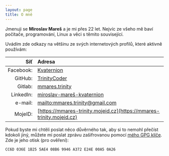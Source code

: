 ```yaml
---
layout: page
title: O mně
---
```

Jmenuji se __Miroslav Mareš__ a je mi přes 22 let. Nejvíc ze všeho mě baví počítače, programování,
Linux a věci s těmito související.

Uvádím zde odkazy na většinu ze svých internetových profilů, které aktivně používám:

Síť            | Adresa
--------------:|:-----------------------------------------------------------------------------------------
Facebook:      | [Kvaternion](https://facebook.com/Kvaternion)
GitHub:        | [TrinityCoder](https://github.com/TrinityCoder)
Gitlab:        | [mmares.trinity](https://gitlab.com/mmares.trinity)
LinkedIn:      | [miroslav-mareš-kvaternion](https://www.linkedin.com/in/miroslav-mare%C5%A1-kvaternion/)
e-mail:        | [mailto:mmares.trinity@gmail.com](mailto:mmares.trinity@gmail.com)
MojeID:        | [https://mmares-trinity.mojeid.cz](https://mmares-trinity.mojeid.cz)

Pokud byste mi chtěli poslat něco důvěrného tak, aby si to nemohl přečíst kdokoli jiný,
můžete mi poslat zprávu zašifrovanou pomocí [mého GPG klíče](https://mmares-trinity.mojeid.cz/pgpkey.html).
Zde je jeho otisk (pro ověření):

```
CC6D 036E 1B25 5AE4 08B6 9946 A372 E24E 00A5 0A26
```
